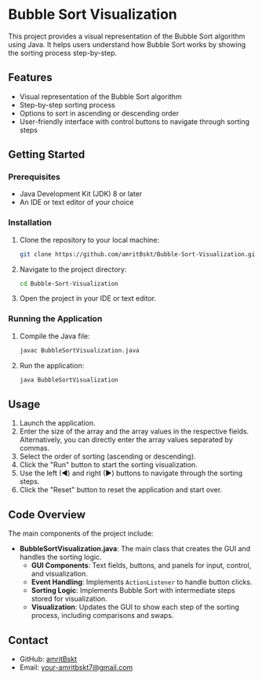 # Bubble Sort Visualization

This project provides a visual representation of the Bubble Sort algorithm using Java. It helps users understand how Bubble Sort works by showing the sorting process step-by-step.

## Features

- Visual representation of the Bubble Sort algorithm
- Step-by-step sorting process
- Options to sort in ascending or descending order
- User-friendly interface with control buttons to navigate through sorting steps

## Getting Started

### Prerequisites

- Java Development Kit (JDK) 8 or later
- An IDE or text editor of your choice

### Installation

1. Clone the repository to your local machine:
    ```sh
    git clone https://github.com/amritBskt/Bubble-Sort-Visualization.git
    ```
2. Navigate to the project directory:
    ```sh
    cd Bubble-Sort-Visualization
    ```
3. Open the project in your IDE or text editor.

### Running the Application

1. Compile the Java file:
    ```sh
    javac BubbleSortVisualization.java
    ```
2. Run the application:
    ```sh
    java BubbleSortVisualization
    ```

## Usage

1. Launch the application.
2. Enter the size of the array and the array values in the respective fields. Alternatively, you can directly enter the array values separated by commas.
3. Select the order of sorting (ascending or descending).
4. Click the "Run" button to start the sorting visualization.
5. Use the left (◀) and right (▶) buttons to navigate through the sorting steps.
6. Click the "Reset" button to reset the application and start over.

## Code Overview

The main components of the project include:

- **BubbleSortVisualization.java**: The main class that creates the GUI and handles the sorting logic.
  - **GUI Components**: Text fields, buttons, and panels for input, control, and visualization.
  - **Event Handling**: Implements `ActionListener` to handle button clicks.
  - **Sorting Logic**: Implements Bubble Sort with intermediate steps stored for visualization.
  - **Visualization**: Updates the GUI to show each step of the sorting process, including comparisons and swaps.


## Contact

- GitHub: [amritBskt](https://github.com/amritBskt)
- Email: your-amritbskt7@gmail.com

